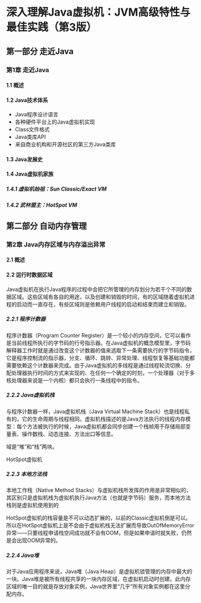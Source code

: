 # 深入理解Java虚拟机：JVM高级特性与最佳实践（第3版） #

## 第一部分 走近Java ##

### 第1章 走近Java ###

#### 1.1 概述 ####

#### 1.2 Java技术体系 ####

* Java程序设计语言
* 各种硬件平台上的Java虚拟机实现
* Class文件格式
* Java类库API
* 来自商业机构和开源社区的第三方Java类库

#### 1.3 Java发展史 ####



#### 1.4 Java虚拟机家族 ####

##### 1.4.1 虚拟机始祖：Sun Classic/Exact VM #####

##### 1.4.2 武林盟主：HotSpot VM #####

## 第二部分 自动内存管理 ##

### 第2章 Java内存区域与内存溢出异常 ###

#### 2.1 概述

#### 2.2 运行时数据区域

Java虚拟机在执行Java程序的过程中会把它所管理的内存划分为若干个不同的数据区域。这些区域有各自的用途，以及创建和销毁的时间，有的区域随着虚拟机进程的启动而一直存在，有些区域则是依赖用户线程的启动和结束而建立和销毁。



##### 2.2.1 程序计数器

程序计数器（Program Counter Register）是一个较小的内存空间，它可以看作是当前线程所执行的字节码的行号指示器。在Java虚拟机的概念模型里，字节码解释器工作时就是通过改变这个计数器的值来选取下一条需要执行的字节码指令，它是程序控制流的指示器，分支、循环、跳转、异常处理、线程恢复等基础功能都需要依赖这个计数器来完成。由于Java虚拟机的多线程是通过线程轮流切换、分配处理器执行时间的方式来实现的、在任何一个确定的时刻，一个处理器（对于多核处理器来说是一个内核）都只会执行一条线程中的指令。

##### 2.2.2 Java虚拟机栈

与程序计数器一样，Java虚拟机栈（Java Virtual Machine Stack）也是线程私有的，它的生命周期与线程相同。虚拟机栈描述的是Java方法执行的线程内存模型：每个方法被执行的时候，Java虚拟机都会同步创建一个栈帧用于存储局部变量表、操作数栈、动态连接、方法出口等信息。



域是“堆”和“栈”两块。

HotSpot虚拟机

##### 2.2.3 本地方法栈

本地工作栈（Native Method Stacks）与虚拟机栈所发挥的作用是非常相似的，其区别只是虚拟机栈为虚拟机执行Java方法（也就是字节码）服务，而本地方法栈则是虚拟机使用到的

HotSpot虚拟机的栈容量是不可以动态扩展的，以前的Classic虚拟机倒是可以。所以在HotSpot虚拟机上是不会由于虚拟机栈无法扩展而导致OutOfMemoryError异常——只要线程申请栈空间成功就不会有OOM，但是如果申请时就失败，仍然是会出现OOM异常的。

##### 2.2.4 Java堆

对于Java应用程序来说，Java堆（Java Heap）是虚拟机锁管理的内存中最大的一块。Java堆是被所有线程共享的一块内存区域，在虚拟机启动时创建。此内存区域的唯一目的就是存放对象实例，Java世界里“几乎”所有对象实例都在这里分配内存。